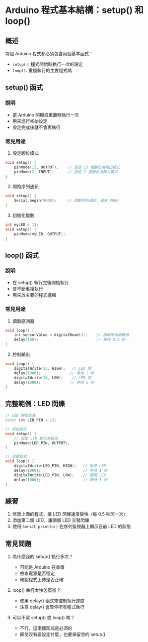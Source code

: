 # Arduino 程式基本結構：setup() 和 loop()

## 概述
每個 Arduino 程式都必須包含兩個基本函式：
- `setup()`: 程式開始時執行一次的設定
- `loop()`: 重複執行的主要程式碼

## setup() 函式
### 說明
- 當 Arduino 開機或重置時執行一次
- 用來進行初始設定
- 設定完成後就不會再執行

### 常見用途
1. 設定腳位模式
```cpp
void setup() {
    pinMode(13, OUTPUT);    // 設定 13 號腳位為輸出模式
    pinMode(2, INPUT);      // 設定 2 號腳位為輸入模式
}
```

2. 開始序列通訊
```cpp
void setup() {
    Serial.begin(9600);     // 啟動序列通訊，速率 9600
}
```

3. 初始化變數
```cpp
int myLED = 13;
void setup() {
    pinMode(myLED, OUTPUT);
}
```

## loop() 函式
### 說明
- 在 setup() 執行完後開始執行
- 會不斷重複執行
- 用來放主要的程式邏輯

### 常見用途
1. 讀取感測器
```cpp
void loop() {
    int sensorValue = digitalRead(2);    // 讀取感測器數值
    delay(100);                          // 等待 0.1 秒
}
```

2. 控制輸出
```cpp
void loop() {
    digitalWrite(13, HIGH);   // LED 開
    delay(1000);             // 等待 1 秒
    digitalWrite(13, LOW);    // LED 關
    delay(1000);             // 等待 1 秒
}
```

## 完整範例：LED 閃爍
```cpp
// LED 腳位定義
const int LED_PIN = 13;

// 初始設定
void setup() {
    // 設定 LED 腳位為輸出
    pinMode(LED_PIN, OUTPUT);
}

// 主要程式
void loop() {
    digitalWrite(LED_PIN, HIGH);   // 點亮 LED
    delay(1000);                   // 等待 1 秒
    digitalWrite(LED_PIN, LOW);    // 關閉 LED
    delay(1000);                   // 等待 1 秒
}
```

## 練習
1. 修改上面的程式，讓 LED 閃爍速度變快（每 0.5 秒閃一次）
2. 添加第二個 LED，讓兩個 LED 交替閃爍
3. 使用 `Serial.println()` 在序列監視器上顯示目前 LED 的狀態

## 常見問題
1. 為什麼我的 setup() 執行多次？
   - 可能是 Arduino 在重置
   - 檢查電源是否穩定
   - 確認程式上傳是否正確

2. loop() 執行太快怎麼辦？
   - 使用 delay() 函式來控制執行速度
   - 注意 delay() 會暫停所有程式執行

3. 可以不寫 setup() 或 loop() 嗎？
   - 不行，這兩個函式是必須的
   - 即使沒有要設定什麼，也要保留空的 setup()